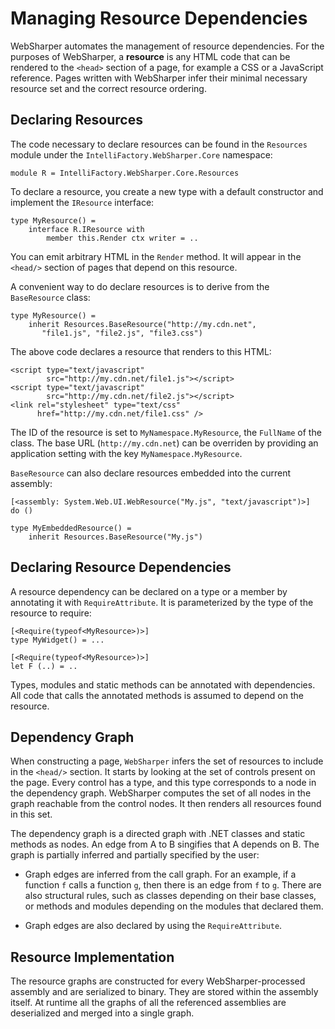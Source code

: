 # Managing Resource Dependencies

WebSharper automates the management of resource dependencies.  For the
purposes of WebSharper, a __resource__ is any HTML code that can be
rendered to the `<head>` section of a page, for example a CSS or a
JavaScript reference.  Pages written with WebSharper infer their
minimal necessary resource set and the correct resource ordering.

## Declaring Resources

The code necessary to declare resources can be found in the
`Resources` module under the `IntelliFactory.WebSharper.Core`
namespace:

    module R = IntelliFactory.WebSharper.Core.Resources

To declare a resource, you create a new type with a default
constructor and implement the `IResource` interface:

    type MyResource() =
        interface R.IResource with
            member this.Render ctx writer = ..

You can emit arbitrary HTML in the `Render` method.  It will appear in
the `<head/>` section of pages that depend on this resource.

A convenient way to do declare resources is to derive from the
`BaseResource` class:

    type MyResource() =
        inherit Resources.BaseResource("http://my.cdn.net",
           "file1.js", "file2.js", "file3.css")

The above code declares a resource that renders to this HTML:

    <script type="text/javascript"
            src="http://my.cdn.net/file1.js"></script>
    <script type="text/javascript"
            src="http://my.cdn.net/file2.js"></script>
    <link rel="stylesheet" type="text/css"
          href="http://my.cdn.net/file1.css" />

The ID of the resource is set to `MyNamespace.MyResource`, the
`FullName` of the class.  The base URL (`http://my.cdn.net`) can be
overriden by providing an application setting with the key
`MyNamespace.MyResource`.

`BaseResource` can also declare resources embedded into the current
assembly:

    [<assembly: System.Web.UI.WebResource("My.js", "text/javascript")>]
    do ()

    type MyEmbeddedResource() =
        inherit Resources.BaseResource("My.js")

## Declaring Resource Dependencies

A resource dependency can be declared on a type or a member by
annotating it with `RequireAttribute`. It is parameterized by the type
of the resource to require:

    [<Require(typeof<MyResource>)>]
    type MyWidget() = ...

    [<Require(typeof<MyResource>)>]
    let F (..) = ..

Types, modules and static methods can be annotated with dependencies.
All code that calls the annotated methods is assumed to depend on the
resource.

## Dependency Graph

When constructing a page, `WebSharper` infers the set of resources to
include in the `<head/>` section.  It starts by looking at the set of
controls present on the page.  Every control has a type, and this type
corresponds to a node in the dependency graph.  WebSharper computes
the set of all nodes in the graph reachable from the control nodes.
It then renders all resources found in this set.

The dependency graph is a directed graph with .NET classes and static
methods as nodes.  An edge from A to B singifies that A depends on B.
The graph is partially inferred and partially specified by the user:

* Graph edges are inferred from the call graph.  For an example, if a
  function `f` calls a function `g`, then there is an edge from `f` to
  `g`.  There are also structural rules, such as classes depending on
  their base classes, or methods and modules depending on the modules
  that declared them.

* Graph edges are also declared by using the `RequireAttribute`.

## Resource Implementation

The resource graphs are constructed for every WebSharper-processed
assembly and are serialized to binary. They are stored within the
assembly itself.  At runtime all the graphs of all the referenced
assemblies are deserialized and merged into a single graph.
